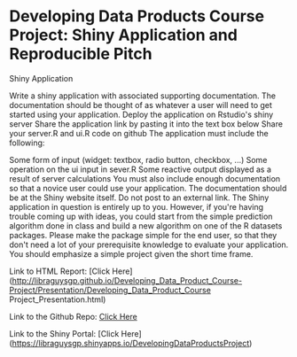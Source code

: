 Developing Data Products Course Project: Shiny Application and Reproducible Pitch
=================================================================================

Shiny Application

Write a shiny application with associated supporting documentation. The documentation should be thought of as whatever a user will need to get started using your application.
Deploy the application on Rstudio's shiny server
Share the application link by pasting it into the text box below
Share your server.R and ui.R code on github
The application must include the following:

Some form of input (widget: textbox, radio button, checkbox, ...)
Some operation on the ui input in sever.R
Some reactive output displayed as a result of server calculations
You must also include enough documentation so that a novice user could use your application.
The documentation should be at the Shiny website itself. Do not post to an external link.
The Shiny application in question is entirely up to you. However, if you're having trouble coming up with ideas, you could start from the simple prediction algorithm done in class and build a new algorithm on one of the R datasets packages. Please make the package simple for the end user, so that they don't need a lot of your prerequisite knowledge to evaluate your application. You should emphasize a simple project given the short time frame.  


Link to HTML Report: [Click Here](http://libraguysgp.github.io/Developing_Data_Product_Course-Project/Presentation/Developing_Data_Product_Course Project_Presentation.html)

Link to the Github Repo: [Click Here](https://github.com/libraguysgp/Developing_Data_Product_Course-Project)

Link to the Shiny Portal: [Click Here] (https://libraguysgp.shinyapps.io/DevelopingDataProductsProject)